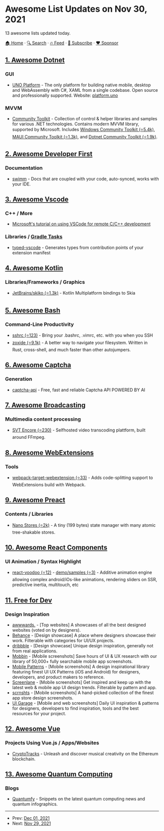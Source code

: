 # Awesome List Updates on Nov 30, 2021

13 awesome lists updated today.

[🏠 Home](/README.md) · [🔍 Search](https://www.trackawesomelist.com/search/) · [🔥 Feed](https://www.trackawesomelist.com/rss.xml) · [📮 Subscribe](https://trackawesomelist.us17.list-manage.com/subscribe?u=d2f0117aa829c83a63ec63c2f&id=36a103854c) · [❤️  Sponsor](https://github.com/sponsors/theowenyoung)



## [1. Awesome Dotnet](/content/quozd/awesome-dotnet/README.md)

### GUI

*   [UNO Platform](https://github.com/unoplatform) - The only platform for building native mobile, desktop and WebAssembly with C#, XAML from a single codebase. Open source and professionally supported. Website: [platform.uno](https://platform.uno/)

### MVVM

*   [Community Toolkit](https://github.com/CommunityToolkit) - Collection of control & helper libraries and samples for various .NET technologies. Contains modern MVVM library, supported by Microsoft. Includes [Windows Community Toolkit (⭐5.4k)](https://github.com/CommunityToolkit/WindowsCommunityToolkit), [MAUI Community Toolkit (⭐1.3k)](https://github.com/CommunityToolkit/Maui), and [Dotnet Community Toolkit (⭐1.9k)](https://github.com/CommunityToolkit/dotnet).

## [2. Awesome Developer First](/content/agamm/awesome-developer-first/README.md)

### Documentation

*   [swimm](https://swimm.io/) - Docs that are coupled with your code, auto-synced, works with your IDE.

## [3. Awesome Vscode](/content/viatsko/awesome-vscode/README.md)

### C++ / More

*   [Microsoft's tutorial on using VSCode for remote C/C++ development](https://devblogs.microsoft.com/cppblog/vscode-cpp-may-2019-update/)

### Libraries / [Gradle Tasks](https://marketplace.visualstudio.com/items?itemName=richardwillis.vscode-gradle)

*   [typed-vscode](https://www.npmjs.com/typed-vscode) - Generates types from contribution points of your extension manifest

## [4. Awesome Kotlin](/content/KotlinBy/awesome-kotlin/README.md)

### Libraries/Frameworks / Graphics

*   [JetBrains/skiko (⭐1.3k)](https://github.com/JetBrains/skiko) - Kotlin Multiplatform bindings to Skia

## [5. Awesome Bash](/content/awesome-lists/awesome-bash/README.md)

### Command-Line Productivity

*   [sshrc (⭐123)](https://github.com/cdown/sshrc) - Bring your .bashrc, .vimrc, etc. with you when you SSH
*   [zoxide (⭐9.1k)](https://github.com/ajeetdsouza/zoxide) - A better way to navigate your filesystem. Written in Rust, cross-shell, and much faster than other autojumpers.

## [6. Awesome Captcha](/content/ZYSzys/awesome-captcha/README.md)

### Generation

*   [captcha-api](https://captcha-api.akshit.me) - Free, fast and reliable Captcha API POWERED BY AI

## [7. Awesome Broadcasting](/content/ebu/awesome-broadcasting/README.md)

### Multimedia content processing

*   [SVT Encore (⭐230)](https://github.com/svt/encore) - Selfhosted video transcoding plattform, built around FFmpeg.

## [8. Awesome WebExtensions](/content/fregante/Awesome-WebExtensions/README.md)

### Tools

*   [webpack-target-webextension (⭐33)](https://github.com/awesome-webextension/webpack-target-webextension) - Adds code-splitting support to WebExtensions build with Webpack.

## [9. Awesome Preact](/content/preactjs/awesome-preact/README.md)

### Contents / Libraries

*   [Nano Stores (⭐2k)](https://github.com/nanostores/nanostores) - A tiny (199 bytes) state manager with many atomic tree-shakable stores.

## [10. Awesome React Components](/content/brillout/awesome-react-components/README.md)

### UI Animation / Syntax Highlight

*   [react-voodoo (⭐12)](https://github.com/react-voodoo/react-voodoo) - [demo/samples (⭐3)](https://github.com/react-voodoo/react-voodoo-samples) - Additive animation engine allowing complex android/iOs-like animations, rendering sliders on SSR, predictive inertia, multitouch, etc

## [11. Free for Dev](/content/ripienaar/free-for-dev/README.md)

### Design Inspiration

*   [awwwards.](https://www.awwwards.com/) - \[Top websites] A showcases of all the best designed websites (voted on by designers).
*   [Behance](https://www.behance.net/) - \[Design showcase] A place where designers showcase their work. Filterable with categories for UI/UX projects.
*   [dribbble](https://dribbble.com/) - \[Design showcase] Unique design inspiration, generally not from real applications.
*   [Mobbin](https://mobbin.design/) - \[Mobile screenshots] Save hours of UI & UX research with our library of 50,000+ fully searchable mobile app screenshots.
*   [Mobile Patterns](https://www.mobile-patterns.com/) - \[Mobile screenshots] A design inspirational library featuring finest UI UX Patterns (iOS and Android) for designers, developers, and product makers to reference.
*   [Screenlane](https://screenlane.com/) - \[Mobile screenshots] Get inspired and keep up with the latest web & mobile app UI design trends. Filterable by pattern and app.
*   [scrnshts](https://scrnshts.club/) - \[Mobile screenshots] A hand-picked collection of the finest app store design screenshots.
*   [UI Garage](https://uigarage.net/) - \[Mobile and web screenshots] Daily UI inspiration & patterns for designers, developers to find inspiration, tools and the best resources for your project.

## [12. Awesome Vue](/content/vuejs/awesome-vue/README.md)

### Projects Using Vue.js / Apps/Websites

*   [CryptoTracks](https://cryptotracks.io) - Unleash and discover musical creativity on the Ethereum blockchain.

## [13. Awesome Quantum Computing](/content/desireevl/awesome-quantum-computing/README.md)

### Blogs

*   [Quantumfy](https://quantumfyed.com/) - Snippets on the latest quantum computing news and quantum infographics.

---

- Prev: [Dec 01, 2021](/content/2021/12/01/README.md)
- Next: [Nov 29, 2021](/content/2021/11/29/README.md)